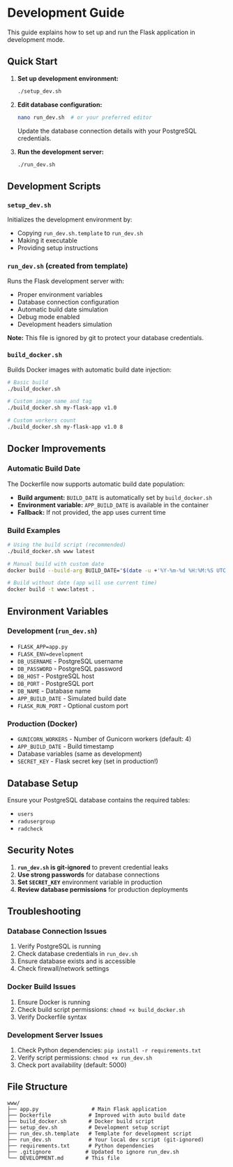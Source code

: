 # Development Guide

This guide explains how to set up and run the Flask application in development mode.

## Quick Start

1. **Set up development environment:**
   ```bash
   ./setup_dev.sh
   ```

2. **Edit database configuration:**
   ```bash
   nano run_dev.sh  # or your preferred editor
   ```
   Update the database connection details with your PostgreSQL credentials.

3. **Run the development server:**
   ```bash
   ./run_dev.sh
   ```

## Development Scripts

### `setup_dev.sh`
Initializes the development environment by:
- Copying `run_dev.sh.template` to `run_dev.sh`
- Making it executable
- Providing setup instructions

### `run_dev.sh` (created from template)
Runs the Flask development server with:
- Proper environment variables
- Database connection configuration
- Automatic build date simulation
- Debug mode enabled
- Development headers simulation

**Note:** This file is ignored by git to protect your database credentials.

### `build_docker.sh`
Builds Docker images with automatic build date injection:
```bash
# Basic build
./build_docker.sh

# Custom image name and tag
./build_docker.sh my-flask-app v1.0

# Custom workers count
./build_docker.sh my-flask-app v1.0 8
```

## Docker Improvements

### Automatic Build Date
The Dockerfile now supports automatic build date population:

- **Build argument:** `BUILD_DATE` is automatically set by `build_docker.sh`
- **Environment variable:** `APP_BUILD_DATE` is available in the container
- **Fallback:** If not provided, the app uses current time

### Build Examples

```bash
# Using the build script (recommended)
./build_docker.sh www latest

# Manual build with custom date
docker build --build-arg BUILD_DATE="$(date -u +'%Y-%m-%d %H:%M:%S UTC')" -t www:latest .

# Build without date (app will use current time)
docker build -t www:latest .
```

## Environment Variables

### Development (`run_dev.sh`)
- `FLASK_APP=app.py`
- `FLASK_ENV=development`
- `DB_USERNAME` - PostgreSQL username
- `DB_PASSWORD` - PostgreSQL password
- `DB_HOST` - PostgreSQL host
- `DB_PORT` - PostgreSQL port
- `DB_NAME` - Database name
- `APP_BUILD_DATE` - Simulated build date
- `FLASK_RUN_PORT` - Optional custom port

### Production (Docker)
- `GUNICORN_WORKERS` - Number of Gunicorn workers (default: 4)
- `APP_BUILD_DATE` - Build timestamp
- Database variables (same as development)
- `SECRET_KEY` - Flask secret key (set in production!)

## Database Setup

Ensure your PostgreSQL database contains the required tables:
- `users`
- `radusergroup` 
- `radcheck`

## Security Notes

1. **`run_dev.sh` is git-ignored** to prevent credential leaks
2. **Use strong passwords** for database connections
3. **Set `SECRET_KEY`** environment variable in production
4. **Review database permissions** for production deployments

## Troubleshooting

### Database Connection Issues
1. Verify PostgreSQL is running
2. Check database credentials in `run_dev.sh`
3. Ensure database exists and is accessible
4. Check firewall/network settings

### Docker Build Issues
1. Ensure Docker is running
2. Check build script permissions: `chmod +x build_docker.sh`
3. Verify Dockerfile syntax

### Development Server Issues
1. Check Python dependencies: `pip install -r requirements.txt`
2. Verify script permissions: `chmod +x run_dev.sh`
3. Check port availability (default: 5000)

## File Structure

```
www/
├── app.py                 # Main Flask application
├── Dockerfile            # Improved with auto build date
├── build_docker.sh       # Docker build script
├── setup_dev.sh          # Development setup script
├── run_dev.sh.template   # Template for development script
├── run_dev.sh            # Your local dev script (git-ignored)
├── requirements.txt      # Python dependencies
├── .gitignore           # Updated to ignore run_dev.sh
└── DEVELOPMENT.md       # This file
``` 
